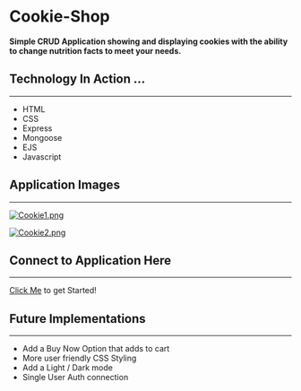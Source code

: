 # Cookie-Shop
**Simple CRUD Application showing and displaying cookies with the ability to change nutrition facts to meet your needs.**
## Technology In Action ...
---
- HTML
- CSS
- Express
- Mongoose
- EJS
- Javascript

## Application Images
---
[![Cookie1.png](https://i.postimg.cc/CLCVf4Ly/Cookie1.png)](https://postimg.cc/RN0YkKHG)

[![Cookie2.png](https://i.postimg.cc/LhK08GZq/Cookie2.png)](https://postimg.cc/sGmJn6my)


## Connect to Application Here
---
[Click Me](https://fathomless-crag-45549.herokuapp.com/) to get Started!

## Future Implementations
---
- Add a Buy Now Option that adds to cart
- More user friendly CSS Styling 
- Add a Light / Dark mode 
- Single User Auth connection
